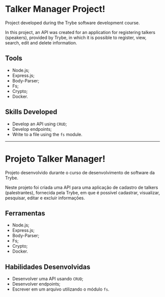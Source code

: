 # Talker Manager Project!

   Project developed during the Trybe software development course.

   In this project, an API was created for an application for registering talkers (speakers), provided by Trybe, in which it is possible to register, view, search, edit and delete information.
  

## Tools

   * Node.js;
   * Express.js;
   * Body-Parser;
   * Fs;
   * Crypto;
   * Docker.


## Skills Developed

   * Develop an API using `CRUD`;
   * Develop endpoints;
   * Write to a file using the `fs` module.



-----------------------------------------------



# Projeto Talker Manager!

  Projeto desenvolvido durante o curso de desenvolvimento de software da Trybe.

  Neste projeto foi criada uma API para uma aplicação de cadastro de talkers (palestrantes), fornecida pela Trybe, em que é possível cadastrar, visualizar, pesquisar, editar e excluir informações.
  

## Ferramentas

   * Node.js;
   * Express.js;
   * Body-Parser;
   * Fs;
   * Crypto;
   * Docker.


## Habilidades Desenvolvidas

  * Desenvolver uma API usando `CRUD`;
  * Desenvolver endpoints;
  * Escrever em um arquivo utilizando o módulo `fs`.